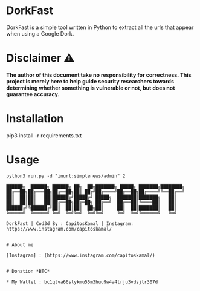 # DorkFast      
DorkFast is a simple tool written in Python to extract all the urls that appear when using a Google Dork.


# Disclaimer :warning:
**The author of this document take no responsibility for correctness. This project is merely here to help guide security researchers towards determining whether something is vulnerable or not, but does not guarantee accuracy.**

# Installation
pip3 install -r requirements.txt

# Usage
```
python3 run.py -d "inurl:simplenews/admin" 2

██████╗  ██████╗ ██████╗ ██╗  ██╗███████╗ █████╗ ███████╗████████╗
██╔══██╗██╔═══██╗██╔══██╗██║ ██╔╝██╔════╝██╔══██╗██╔════╝╚══██╔══╝
██║  ██║██║   ██║██████╔╝█████╔╝ █████╗  ███████║███████╗   ██║   
██║  ██║██║   ██║██╔══██╗██╔═██╗ ██╔══╝  ██╔══██║╚════██║   ██║   
██████╔╝╚██████╔╝██║  ██║██║  ██╗██║     ██║  ██║███████║   ██║  
╚═════╝  ╚═════╝ ╚═╝  ╚═╝╚═╝  ╚═╝╚═╝     ╚═╝  ╚═╝╚══════╝   ╚═╝  
                                                                                  
DorkFast | Cod3d By : CapitosKamal | Instagram: https://www.instagram.com/capitoskamal/


# About me

[Instagram] : (https://www.instagram.com/capitoskamal/)


# Donation *BTC*

* My Wallet : bc1qtva66stykmu55m3huu9w4a4trju3vdsjtr307d